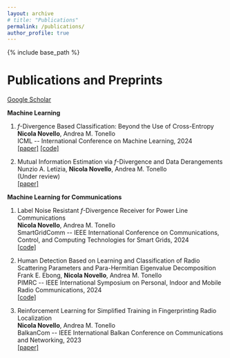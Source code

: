 ```yaml
---
layout: archive
# title: "Publications"
permalink: /publications/
author_profile: true
---
```



{% include base_path %}

Publications and Preprints 
======
[Google Scholar](https://scholar.google.com/citations?user=4PPM0GkAAAAJ&hl=en)

**Machine Learning**
1.  $f$-Divergence Based Classification: Beyond the Use of Cross-Entropy                         
**Nicola Novello**, Andrea M. Tonello                                      
ICML -- International Conference on Machine Learning, 2024                     
[[paper]](https://arxiv.org/abs/2401.01268)  [[code]](https://github.com/nicolaNovello/discriminative-classification-fDiv)

2.  Mutual Information Estimation via $f$-Divergence and Data Derangements                       
Nunzio A. Letizia, **Nicola Novello**, Andrea M. Tonello       
(Under review)                                                               
[[paper]](https://arxiv.org/abs/2305.20025)


**Machine Learning for Communications**

1. Label Noise Resistant $f$-Divergence Receiver for Power Line Communications                       
**Nicola Novello**, Andrea M. Tonello                                      
SmartGridComm -- IEEE International Conference on Communications, Control, and Computing Technologies for Smart Grids, 2024                     
[[code]](https://github.com/nicolaNovello/label-noise-PLC)

2.  Human Detection Based on Learning and Classification of Radio Scattering Parameters and Para-Hermitian Eigenvalue Decomposition                       
Frank E. Ebong, **Nicola Novello**, Andrea M. Tonello                                      
PIMRC -- IEEE International Symposium on Personal, Indoor and Mobile Radio Communications, 2024                     
[[code]](https://github.com/nicolaNovello/S-PBHD)

3. Reinforcement Learning for Simplified Training in Fingerprinting Radio Localization                          
**Nicola Novello**, Andrea M. Tonello                                      
BalkanCom -- IEEE International Balkan Conference on Communications and Networking, 2023                     
[[paper]](https://ieeexplore.ieee.org/abstract/document/10167948)
